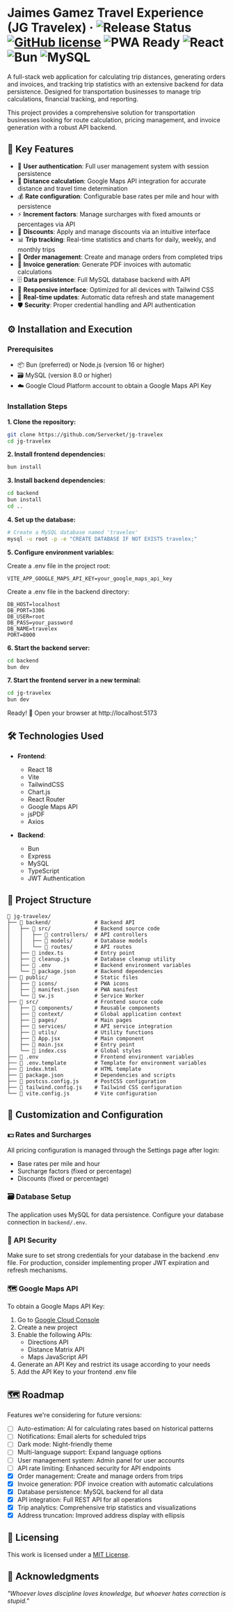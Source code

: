 # Jaimes Gamez Travel Experience (JG Travelex) &middot; ![Release Status](https://img.shields.io/badge/release-v1.1.0-brightgreen) [![GitHub license](https://img.shields.io/badge/license-MIT-lightgrey.svg)](LICENSE) ![PWA Ready](https://img.shields.io/badge/PWA-Ready-9f7aea) ![React](https://img.shields.io/badge/React-18.0-61dafb) ![Bun](https://img.shields.io/badge/Bun-1.0-f9f1e1) ![MySQL](https://img.shields.io/badge/MySQL-8.0-00758f)

A full-stack web application for calculating trip distances, generating orders and invoices, and tracking trip statistics with an extensive backend for data persistence. Designed for transportation businesses to manage trip calculations, financial tracking, and reporting.

This project provides a comprehensive solution for transportation businesses looking for route calculation, pricing management, and invoice generation with a robust API backend.

</div>

## :rocket: Key Features

- 🔐 **User authentication**: Full user management system with session persistence
- 📍 **Distance calculation**: Google Maps API integration for accurate distance and travel time determination
- 💰 **Rate configuration**: Configurable base rates per mile and hour with persistence
- ⚡ **Increment factors**: Manage surcharges with fixed amounts or percentages via API
- 🎯 **Discounts**: Apply and manage discounts via an intuitive interface
- 📊 **Trip tracking**: Real-time statistics and charts for daily, weekly, and monthly trips
- 🧾 **Order management**: Create and manage orders from completed trips
- 📄 **Invoice generation**: Generate PDF invoices with automatic calculations
- 🗄️ **Data persistence**: Full MySQL database backend with API
- 📱 **Responsive interface**: Optimized for all devices with Tailwind CSS
- 🔄 **Real-time updates**: Automatic data refresh and state management
- 🛡️ **Security**: Proper credential handling and API authentication

## :gear: Installation and Execution

### Prerequisites
- 📦 Bun (preferred) or Node.js (version 16 or higher)
- 🗃️ MySQL (version 8.0 or higher)
- ☁️ Google Cloud Platform account to obtain a Google Maps API Key

### Installation Steps

**1. Clone the repository:**
```bash
git clone https://github.com/Serverket/jg-travelex
cd jg-travelex
```

**2. Install frontend dependencies:**
```bash
bun install
```

**3. Install backend dependencies:**
```bash
cd backend
bun install
cd ..
```

**4. Set up the database:**
```bash
# Create a MySQL database named 'travelex'
mysql -u root -p -e "CREATE DATABASE IF NOT EXISTS travelex;"
```

**5. Configure environment variables:**

Create a .env file in the project root:
```
VITE_APP_GOOGLE_MAPS_API_KEY=your_google_maps_api_key
```

Create a .env file in the backend directory:
```
DB_HOST=localhost
DB_PORT=3306
DB_USER=root
DB_PASS=your_password
DB_NAME=travelex
PORT=8000
```

**6. Start the backend server:**
```bash
cd backend
bun dev
```

**7. Start the frontend server in a new terminal:**
```bash
cd jg-travelex
bun dev
```

Ready! 🎉 Open your browser at http://localhost:5173

## :hammer_and_wrench: Technologies Used
* **Frontend**:
  * React 18
  * Vite
  * TailwindCSS
  * Chart.js
  * React Router
  * Google Maps API
  * jsPDF
  * Axios

* **Backend**:
  * Bun
  * Express
  * MySQL
  * TypeScript
  * JWT Authentication

## :file_folder: Project Structure
```
📂 jg-travelex/
├── 📁 backend/              # Backend API
│   ├── 📁 src/              # Backend source code
│   │   ├── 📁 controllers/  # API controllers
│   │   ├── 📁 models/       # Database models
│   │   └── 📁 routes/       # API routes
│   ├── 📄 index.ts          # Entry point
│   ├── 📄 cleanup.js        # Database cleanup utility
│   ├── 📄 .env              # Backend environment variables
│   └── 📄 package.json      # Backend dependencies
├── 📁 public/               # Static files
│   ├── 📁 icons/            # PWA icons
│   ├── 📄 manifest.json     # PWA manifest
│   └── 📄 sw.js             # Service Worker
├── 📁 src/                  # Frontend source code
│   ├── 📁 components/       # Reusable components
│   ├── 📁 context/          # Global application context
│   ├── 📁 pages/            # Main pages
│   ├── 📁 services/         # API service integration
│   ├── 📁 utils/            # Utility functions
│   ├── 📄 App.jsx           # Main component
│   ├── 📄 main.jsx          # Entry point
│   └── 📄 index.css         # Global styles
├── 📄 .env                  # Frontend environment variables
├── 📄 .env.template         # Template for environment variables
├── 📄 index.html            # HTML template
├── 📄 package.json          # Dependencies and scripts
├── 📄 postcss.config.js     # PostCSS configuration
├── 📄 tailwind.config.js    # Tailwind CSS configuration
└── 📄 vite.config.js        # Vite configuration
```

## :wrench: Customization and Configuration

### 💵 Rates and Surcharges
All pricing configuration is managed through the Settings page after login:
- Base rates per mile and hour
- Surcharge factors (fixed or percentage)
- Discounts (fixed or percentage)

### 🗃️ Database Setup
The application uses MySQL for data persistence. Configure your database connection in `backend/.env`.

### 🔑 API Security
Make sure to set strong credentials for your database in the backend .env file. For production, consider implementing proper JWT expiration and refresh mechanisms.

### 🗺️ Google Maps API
To obtain a Google Maps API Key:

1. Go to [Google Cloud Console](https://console.cloud.google.com/)
2. Create a new project
3. Enable the following APIs:
   - Directions API
   - Distance Matrix API
   - Maps JavaScript API
4. Generate an API Key and restrict its usage according to your needs
5. Add the API Key to your frontend .env file

## :world_map: Roadmap
Features we're considering for future versions:

- [ ] Auto-estimation: AI for calculating rates based on historical patterns
- [ ] Notifications: Email alerts for scheduled trips
- [ ] Dark mode: Night-friendly theme
- [ ] Multi-language support: Expand language options
- [ ] User management system: Admin panel for user accounts
- [ ] API rate limiting: Enhanced security for API endpoints
- [x] Order management: Create and manage orders from trips
- [x] Invoice generation: PDF invoice creation with automatic calculations
- [x] Database persistence: MySQL backend for all data
- [x] API integration: Full REST API for all operations
- [x] Trip analytics: Comprehensive trip statistics and visualizations
- [x] Address truncation: Improved address display with ellipsis

## :scroll: Licensing

This work is licensed under a [MIT License](LICENSE).

## :brain: Acknowledgments

_"Whoever loves discipline loves knowledge, but whoever hates correction is stupid."_